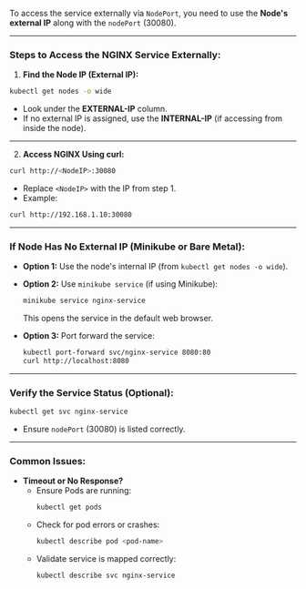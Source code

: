 

To access the service externally via `NodePort`, you need to use the **Node's external IP** along with the `nodePort` (30080).  

---

### **Steps to Access the NGINX Service Externally:**  

1. **Find the Node IP (External IP):**  
```bash
kubectl get nodes -o wide
```
- Look under the **EXTERNAL-IP** column.  
- If no external IP is assigned, use the **INTERNAL-IP** (if accessing from inside the node).  

---

2. **Access NGINX Using curl:**  
```bash
curl http://<NodeIP>:30080
```
- Replace `<NodeIP>` with the IP from step 1.  
- Example:  
```bash
curl http://192.168.1.10:30080
```

---

### **If Node Has No External IP (Minikube or Bare Metal):**  
- **Option 1:** Use the node's internal IP (from `kubectl get nodes -o wide`).  
- **Option 2:** Use `minikube service` (if using Minikube):  
   ```bash
   minikube service nginx-service
   ```
   This opens the service in the default web browser.  

- **Option 3:** Port forward the service:  
   ```bash
   kubectl port-forward svc/nginx-service 8080:80
   curl http://localhost:8080
   ```

---

### **Verify the Service Status (Optional):**  
```bash
kubectl get svc nginx-service
```
- Ensure `nodePort` (30080) is listed correctly.  

---

### **Common Issues:**  
- **Timeout or No Response?**  
  - Ensure Pods are running:  
    ```bash
    kubectl get pods
    ```
  - Check for pod errors or crashes:  
    ```bash
    kubectl describe pod <pod-name>
    ```
  - Validate service is mapped correctly:  
    ```bash
    kubectl describe svc nginx-service
    ```



